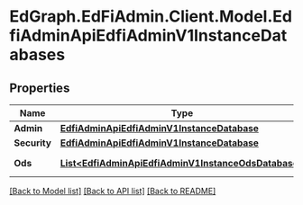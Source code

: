 # EdGraph.EdFiAdmin.Client.Model.EdfiAdminApiEdfiAdminV1InstanceDatabases

## Properties

Name | Type | Description | Notes
------------ | ------------- | ------------- | -------------
**Admin** | [**EdfiAdminApiEdfiAdminV1InstanceDatabase**](EdfiAdminApiEdfiAdminV1InstanceDatabase.md) |  | [optional] 
**Security** | [**EdfiAdminApiEdfiAdminV1InstanceDatabase**](EdfiAdminApiEdfiAdminV1InstanceDatabase.md) |  | [optional] 
**Ods** | [**List&lt;EdfiAdminApiEdfiAdminV1InstanceOdsDatabase&gt;**](EdfiAdminApiEdfiAdminV1InstanceOdsDatabase.md) |  | [optional] [readonly] 

[[Back to Model list]](../README.md#documentation-for-models) [[Back to API list]](../README.md#documentation-for-api-endpoints) [[Back to README]](../README.md)

